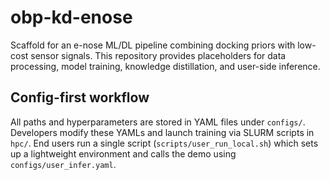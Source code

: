 # obp-kd-enose

Scaffold for an e-nose ML/DL pipeline combining docking priors with low-cost
sensor signals. This repository provides placeholders for data processing,
model training, knowledge distillation, and user-side inference.


## Config-first workflow
All paths and hyperparameters are stored in YAML files under `configs/`.
Developers modify these YAMLs and launch training via SLURM scripts in `hpc/`.
End users run a single script (`scripts/user_run_local.sh`) which sets up a
lightweight environment and calls the demo using `configs/user_infer.yaml`.

